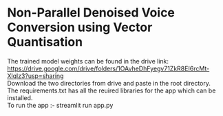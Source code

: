 # Non-Parallel Denoised Voice Conversion using Vector Quantisation

The trained model weights can be found in the drive link:<br>
https://drive.google.com/drive/folders/1OAvheDhFyegv71ZkR8EI6rcMt-Xlqlz3?usp=sharing<br>
Download the two directories from drive and paste in the root directory.<br>
The requirements.txt has all the reuired libraries for the app which can be installed.<br>
To run the app :- streamlit run app.py

